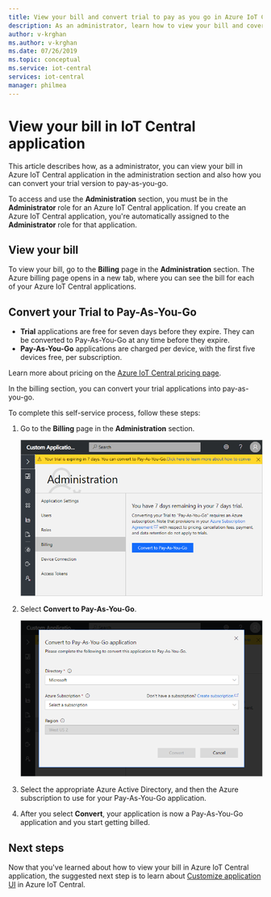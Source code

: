 ```yaml
---
title: View your bill and convert trial to pay as you go in Azure IoT Central application | Microsoft Docs
description: As an administrator, learn how to view your bill and covert from trial to pay as you go in your Azure IoT Central application
author: v-krghan
ms.author: v-krghan
ms.date: 07/26/2019
ms.topic: conceptual
ms.service: iot-central
services: iot-central
manager: philmea
---
```


# View your bill in IoT Central application

This article describes how, as a administrator, you can view your bill in Azure IoT Central application in the administration section and also how you can convert your trial version to pay-as-you-go.

To access and use the **Administration** section, you must be in the **Administrator** role for an Azure IoT Central application. If you create an Azure IoT Central application, you're automatically assigned to the **Administrator** role for that application.

## View your bill

To view your bill, go to the **Billing** page in the **Administration** section. The Azure billing page opens in a new tab, where you can see the bill for each of your Azure IoT Central applications.

## Convert your Trial to Pay-As-You-Go

- **Trial** applications are free for seven days before they expire. They can be converted to Pay-As-You-Go at any time before they expire.
- **Pay-As-You-Go** applications are charged per device, with the first five devices free, per subscription.

Learn more about pricing on the [Azure IoT Central pricing page](https://azure.microsoft.com/pricing/details/iot-central/).

In the billing section, you can convert your trial applications into pay-as-you-go.

To complete this self-service process, follow these steps:

1. Go to the **Billing** page in the **Administration** section.

    ![Trial state](media/howto-administer/freetrialbilling.png)

1. Select **Convert to Pay-As-You-Go**.

    ![Convert trial](media/howto-administer/convert.png)

1. Select the appropriate Azure Active Directory, and then the Azure subscription to use for your Pay-As-You-Go application.

1. After you select **Convert**, your application is now a Pay-As-You-Go application and you start getting billed.

## Next steps

Now that you've learned about how to view your bill in Azure IoT Central application, the suggested next step is to learn about [Customize application UI](howto-customize-ui.md) in Azure IoT Central.